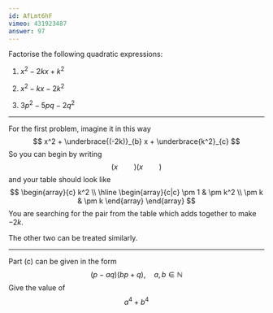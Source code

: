 ```yaml
---
id: AfLmt6hF
vimeo: 431923487
answer: 97
---
```


Factorise the following quadratic expressions:

 1. $x^2 - 2kx + k^2$

 1. $x^2 - kx - 2k^2$

 1. $3p^2 - 5pq - 2q^2$

---

For the first problem, imagine it in this way
$$
x^2 + \underbrace{(-2k)}_{b} x + \underbrace{k^2}_{c}
$$
So you can begin by writing
$$
(x \qquad )(x \qquad )
$$
and your table should look like
$$
\begin{array}{c}
k^2 \\
\hline \begin{array}{c|c} \pm 1 & \pm k^2 \\
\pm k & \pm k \end{array}
\end{array}
$$
You are searching for the pair from the table which adds together to make $-2k.$

The other two can be treated similarly.

---

Part (c) can be given in the form
$$
(p - aq)(bp + q), \quad a,b \in \mathbb{N}
$$
Give the value of
$$
a^4 + b^4
$$
